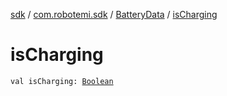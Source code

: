 [sdk](../../index.md) / [com.robotemi.sdk](../index.md) / [BatteryData](index.md) / [isCharging](./is-charging.md)

# isCharging

`val isCharging: `[`Boolean`](https://kotlinlang.org/api/latest/jvm/stdlib/kotlin/-boolean/index.html)